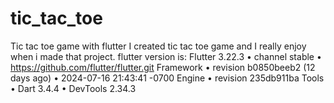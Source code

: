 # tic_tac_toe
Tic tac toe game with flutter
I created tic tac toe game and I really enjoy when i made that project.
flutter version is:
Flutter 3.22.3 • channel stable • https://github.com/flutter/flutter.git
Framework • revision b0850beeb2 (12 days ago) • 2024-07-16 21:43:41 -0700
Engine • revision 235db911ba
Tools • Dart 3.4.4 • DevTools 2.34.3
